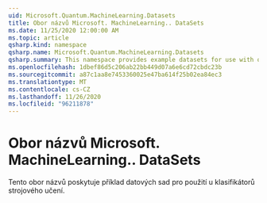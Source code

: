 ```yaml
---
uid: Microsoft.Quantum.MachineLearning.Datasets
title: Obor názvů Microsoft. MachineLearning.. DataSets
ms.date: 11/25/2020 12:00:00 AM
ms.topic: article
qsharp.kind: namespace
qsharp.name: Microsoft.Quantum.MachineLearning.Datasets
qsharp.summary: This namespace provides example datasets for use with quantum machine learning classifiers.
ms.openlocfilehash: 1dbef86d5c206ab22bb449d07a6e6cd72cbdc23b
ms.sourcegitcommit: a87c1aa8e7453360025e47ba614f25b02ea84ec3
ms.translationtype: MT
ms.contentlocale: cs-CZ
ms.lasthandoff: 11/26/2020
ms.locfileid: "96211878"
---
```

# <a name="microsoftquantummachinelearningdatasets-namespace"></a>Obor názvů Microsoft. MachineLearning.. DataSets

Tento obor názvů poskytuje příklad datových sad pro použití u klasifikátorů strojového učení.

